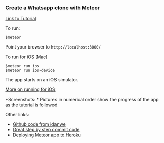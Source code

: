 ### Create a Whatsapp clone with Meteor

[Link to Tutorial](http://www.angular-meteor.com/tutorials/whatsapp/meteor/bootstrapping)

To run: 
```
$meteor
```
Point your browser to `http://localhost:3000/`

To run for iOS (Mac)
```
$meteor run ios
$meteor run ios-device
```
The app starts on an iOS simulator.

[More on running for iOS](https://www.meteor.com/tutorials/blaze/running-on-mobile)

*Screenshots: * Pictures in numerical order show the progress of the app as the tutorial is followed 

Other links: 
* [Github code from idanwe](https://github.com/idanwe/meteor-whatsapp)
* [Great step by step commit code](https://github.com/DAB0mB/angular-meteor-whatsapp)
* [Deploying Meteor app to Heroku](http://justmeteor.com/blog/deploy-to-production-on-heroku/)
